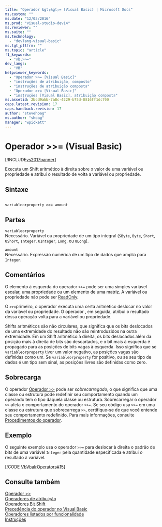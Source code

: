 ```yaml
---
title: "Operador &gt;&gt;= (Visual Basic) | Microsoft Docs"
ms.custom: ""
ms.date: "12/03/2016"
ms.prod: "visual-studio-dev14"
ms.reviewer: ""
ms.suite: ""
ms.technology: 
  - "devlang-visual-basic"
ms.tgt_pltfrm: ""
ms.topic: "article"
f1_keywords: 
  - "vb.>>="
dev_langs: 
  - "VB"
helpviewer_keywords: 
  - "Operador >>= [Visual Basic]"
  - "instruções de atribuição, composto"
  - "instruções de atribuição composta"
  - "Operador >>= [Visual Basic]"
  - "instruções [Visual Basic], atribuição composta"
ms.assetid: 2bcd9abb-7a8c-4229-b75d-8816ff1dc700
caps.latest.revision: 17
caps.handback.revision: 17
author: "stevehoag"
ms.author: "shoag"
manager: "wpickett"
---
```

# Operador &gt;&gt;= (Visual Basic)
[!INCLUDE[vs2017banner](../../../csharp/includes/vs2017banner.md)]

Executa um Shift aritmético à direita sobre o valor de uma variável ou propriedade e atribui o resultado de volta a variável ou propriedade.  
  
## Sintaxe  
  
```  
  
variableorproperty >>= amount  
```  
  
## Partes  
 `variableorproperty`  
 Necessário.  Variável ou propriedade de um tipo integral \(`SByte`, `Byte`, `Short`, `UShort`, `Integer`, `UInteger`, `Long`, ou `ULong`\).  
  
 `amount`  
 Necessário.  Expressão numérica de um tipo de dados que amplia para `Integer`.  
  
## Comentários  
 O elemento à esquerda do operador `>>=` pode ser uma simples variável escalar, uma propriedade ou um elemento de uma matriz.  A variável ou propriedade não pode ser [ReadOnly](../../../visual-basic/language-reference/modifiers/readonly.md).  
  
 O `>>=`primeiro, o operador executa uma certa aritmético deslocar no valor da variável ou propriedade.   O operador , em seguida, atribui o resultado dessa operação volta para a variável ou propriedade.  
  
 Shifts aritméticos são não circulares, que significa que os bits deslocados de uma extremidade do resultado não são reintroduzidos na outra extremidade.  Em um Shift aritmético à direita, os bits deslocados além da posição mais à direita de bits são descartados, e o bit mais à esquerda é propagado para as posições de bits vagas à esquerda.  Isso significa que se `variableorproperty` tiver um valor negativo, as posições vagas são definidas como um.  Se `variableorproperty` for positivo, ou se seu tipo de dados é um tipo sem sinal, as posições livres são definidas como zero.  
  
## Sobrecarga  
 O operador [Operador \>\>](../Topic/%3E%3E%20Operator%20\(Visual%20Basic\).md) pode ser *sobrecarregado*, o que significa que uma classe ou estrutura pode redefinir seu comportamento quando um operando tem o tipo daquela classe ou estrutura.  Sobrecarregar o operador `>>` afeta o comportamento do operador `>>=`.  Se seu código usa `>>=` em uma classe ou estrutura que sobrecarrega `>>`, certifique\-se de que você entende seu comportamento redefinido.  Para mais informações, consulte [Procedimentos do operador](../../../visual-basic/programming-guide/language-features/procedures/operator-procedures.md).  
  
## Exemplo  
 O seguinte exemplo usa o operador `>>=` para deslocar à direita o padrão de bits de uma variável `Integer` pela quantidade especificada e atribui o resultado à variável.  
  
 [!CODE [VbVbalrOperators#15](../CodeSnippet/VS_Snippets_VBCSharp/VbVbalrOperators#15)]  
  
## Consulte também  
 [Operador \>\>](../Topic/%3E%3E%20Operator%20\(Visual%20Basic\).md)   
 [Operadores de atribuição](../../../visual-basic/language-reference/operators/assignment-operators.md)   
 [Operadores Bit Shift](../../../visual-basic/language-reference/operators/bit-shift-operators.md)   
 [Precedência do operador no Visual Basic](../../../visual-basic/language-reference/operators/operator-precedence.md)   
 [Operadores listados por funcionalidade](../../../visual-basic/language-reference/operators/operators-listed-by-functionality.md)   
 [Instruções](../../../visual-basic/programming-guide/language-features/statements.md)